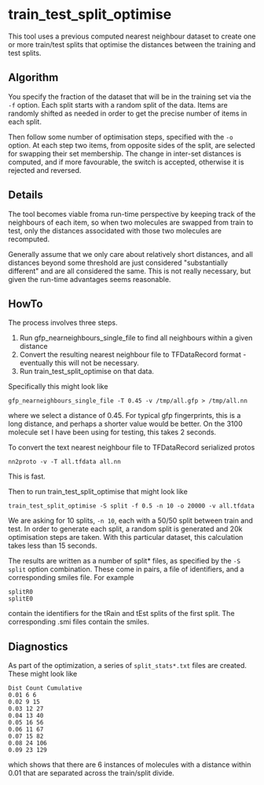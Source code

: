 # train_test_split_optimise

This tool uses a previous computed nearest neighbour dataset to create one or more train/test
splits that optimise the distances between the training and test splits.

## Algorithm
You specify the fraction of the dataset that will be in the training set via the `-f` option.
Each split starts with a random split of the data. Items are randomly shifted as needed in
order to get the precise number of items in each split.

Then follow some number of optimisation steps, specified with the `-o` option. At each step
two items, from opposite sides of the split, are selected for swapping their set membership.
The change in inter-set distances is computed, and if more favourable, the switch is accepted,
otherwise it is rejected and reversed.

## Details
The tool becomes viable froma run-time perspective by keeping track of the neighbours of each
item, so when two molecules are swapped from train to test, only the distances associdated with
those two molecules are recomputed.

Generally assume that we only care about relatively short distances, and all distances beyond
some threshold are just considered "substantially different" and are all considered the same.
This is not really necessary, but given the run-time advantages seems reasonable.

## HowTo
The process involves three steps.

1. Run gfp_nearneighbours_single_file to find all neighbours within a given distance
2. Convert the resulting nearest neighbour file to TFDataRecord format - eventually
this will not be necessary.
3. Run train_test_split_optimise on that data.

Specifically this might look like

```
gfp_nearneighbours_single_file -T 0.45 -v /tmp/all.gfp > /tmp/all.nn
```
where we select a distance of 0.45. For typical gfp fingerprints, this is a long
distance, and perhaps a shorter value would be better. On the 3100 molecule
set I have been using for testing, this takes 2 seconds.

To convert the text nearest neighbour file to TFDataRecord serialized protos
```
nn2proto -v -T all.tfdata all.nn
```
This is fast.

Then to run train_test_split_optimise that might look like
```
train_test_split_optimise -S split -f 0.5 -n 10 -o 20000 -v all.tfdata
```
We are asking for 10 splits, `-n 10`, each with a 50/50 split between
train and test. In order to generate each split, a random split is generated
and 20k optimisation steps are taken. With this particular dataset, this
calculation takes less than 15 seconds.

The results are written as a number of split* files, as specified by the `-S split`
option combination. These come in pairs, a file of identifiers, and a corresponding
smiles file. For example
```
splitR0
splitE0
```
contain the identifiers for the tRain and tEst splits of the first split. The
corresponding .smi files contain the smiles. 

## Diagnostics
As part of the optimization, a series of `split_stats*.txt` files are created. These
might look like
```
Dist Count Cumulative
0.01 6 6
0.02 9 15
0.03 12 27
0.04 13 40
0.05 16 56
0.06 11 67
0.07 15 82
0.08 24 106
0.09 23 129
```
which shows that there are 6 instances of molecules with a distance within 0.01
that are separated across the train/split divide.
